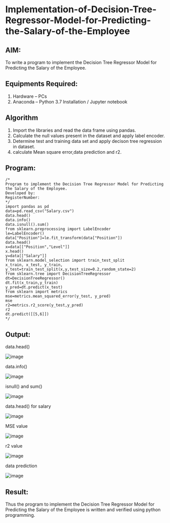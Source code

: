 # Implementation-of-Decision-Tree-Regressor-Model-for-Predicting-the-Salary-of-the-Employee

## AIM:
To write a program to implement the Decision Tree Regressor Model for Predicting the Salary of the Employee.

## Equipments Required:
1. Hardware – PCs
2. Anaconda – Python 3.7 Installation / Jupyter notebook

## Algorithm
1. Import the libraries and read the data frame using pandas.
2. Calculate the null values present in the dataset and apply label encoder.
3. Determine test and training data set and apply decison tree regression in dataset.
4. calculate Mean square error,data prediction and r2.

## Program:
```
/*
Program to implement the Decision Tree Regressor Model for Predicting the Salary of the Employee.
Developed by: 
RegisterNumber:  
*/
import pandas as pd
data=pd.read_csv("Salary.csv")
data.head()
data.info()
data.isnull().sum()
from sklearn.preprocessing import LabelEncoder
le=LabelEncoder()
data["Position"]=le.fit_transform(data["Position"])
data.head()
x=data[["Position","Level"]]
x.head()
y=data[["Salary"]]
from sklearn.model_selection import train_test_split
x_train, x_test, y_train, y_test=train_test_split(x,y,test_size=0.2,random_state=2)
from sklearn.tree import DecisionTreeRegressor
dt=DecisionTreeRegressor()
dt.fit(x_train,y_train)
y_pred=dt.predict(x_test)
from sklearn import metrics
mse=metrics.mean_squared_error(y_test, y_pred)
mse
r2=metrics.r2_score(y_test,y_pred)
r2
dt.predict([[5,6]])
*/
```

## Output:
data.head()

![image](https://github.com/Thenmozhi-Palanisamy/Implementation-of-Decision-Tree-Regressor-Model-for-Predicting-the-Salary-of-the-Employee/assets/95198708/48e17f09-8429-4ac5-8fe2-ee44d76fb21a)


data.info()

![image](https://github.com/Thenmozhi-Palanisamy/Implementation-of-Decision-Tree-Regressor-Model-for-Predicting-the-Salary-of-the-Employee/assets/95198708/c4648e85-9777-4f19-b846-8b1df6a47967)

isnull() and sum()

![image](https://github.com/Thenmozhi-Palanisamy/Implementation-of-Decision-Tree-Regressor-Model-for-Predicting-the-Salary-of-the-Employee/assets/95198708/3aba0d79-e0d6-41ea-bc5d-2f1bd94f8b87)

data.head() for salary

![image](https://github.com/Thenmozhi-Palanisamy/Implementation-of-Decision-Tree-Regressor-Model-for-Predicting-the-Salary-of-the-Employee/assets/95198708/747bdff3-543f-413f-b005-8d2921f227f1)

MSE value

![image](https://github.com/Thenmozhi-Palanisamy/Implementation-of-Decision-Tree-Regressor-Model-for-Predicting-the-Salary-of-the-Employee/assets/95198708/8499df80-847c-4498-b250-f30050c8b58f)

r2 value

![image](https://github.com/Thenmozhi-Palanisamy/Implementation-of-Decision-Tree-Regressor-Model-for-Predicting-the-Salary-of-the-Employee/assets/95198708/c932496c-87d7-4794-a4a4-807bc4931939)

data prediction

![image](https://github.com/Thenmozhi-Palanisamy/Implementation-of-Decision-Tree-Regressor-Model-for-Predicting-the-Salary-of-the-Employee/assets/95198708/a79326e7-b16b-4cc8-aaf3-229fe12b7537)
## Result:
Thus the program to implement the Decision Tree Regressor Model for Predicting the Salary of the Employee is written and verified using python programming.
